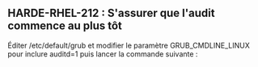 ## HARDE-RHEL-212 : S'assurer que l'audit commence au plus tôt

Éditer /etc/default/grub et modifier le paramètre GRUB_CMDLINE_LINUX pour inclure auditd=1 puis lancer la commande suivante :

